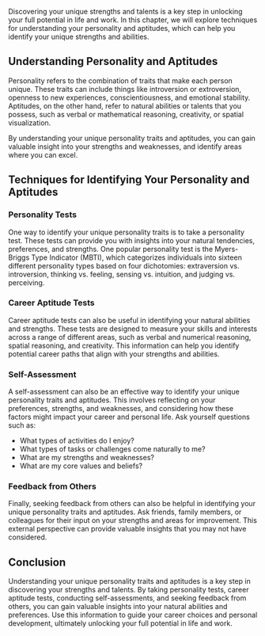 
Discovering your unique strengths and talents is a key step in unlocking your full potential in life and work. In this chapter, we will explore techniques for understanding your personality and aptitudes, which can help you identify your unique strengths and abilities.

Understanding Personality and Aptitudes
---------------------------------------

Personality refers to the combination of traits that make each person unique. These traits can include things like introversion or extroversion, openness to new experiences, conscientiousness, and emotional stability. Aptitudes, on the other hand, refer to natural abilities or talents that you possess, such as verbal or mathematical reasoning, creativity, or spatial visualization.

By understanding your unique personality traits and aptitudes, you can gain valuable insight into your strengths and weaknesses, and identify areas where you can excel.

Techniques for Identifying Your Personality and Aptitudes
---------------------------------------------------------

### Personality Tests

One way to identify your unique personality traits is to take a personality test. These tests can provide you with insights into your natural tendencies, preferences, and strengths. One popular personality test is the Myers-Briggs Type Indicator (MBTI), which categorizes individuals into sixteen different personality types based on four dichotomies: extraversion vs. introversion, thinking vs. feeling, sensing vs. intuition, and judging vs. perceiving.

### Career Aptitude Tests

Career aptitude tests can also be useful in identifying your natural abilities and strengths. These tests are designed to measure your skills and interests across a range of different areas, such as verbal and numerical reasoning, spatial reasoning, and creativity. This information can help you identify potential career paths that align with your strengths and abilities.

### Self-Assessment

A self-assessment can also be an effective way to identify your unique personality traits and aptitudes. This involves reflecting on your preferences, strengths, and weaknesses, and considering how these factors might impact your career and personal life. Ask yourself questions such as:

* What types of activities do I enjoy?
* What types of tasks or challenges come naturally to me?
* What are my strengths and weaknesses?
* What are my core values and beliefs?

### Feedback from Others

Finally, seeking feedback from others can also be helpful in identifying your unique personality traits and aptitudes. Ask friends, family members, or colleagues for their input on your strengths and areas for improvement. This external perspective can provide valuable insights that you may not have considered.

Conclusion
----------

Understanding your unique personality traits and aptitudes is a key step in discovering your strengths and talents. By taking personality tests, career aptitude tests, conducting self-assessments, and seeking feedback from others, you can gain valuable insights into your natural abilities and preferences. Use this information to guide your career choices and personal development, ultimately unlocking your full potential in life and work.

